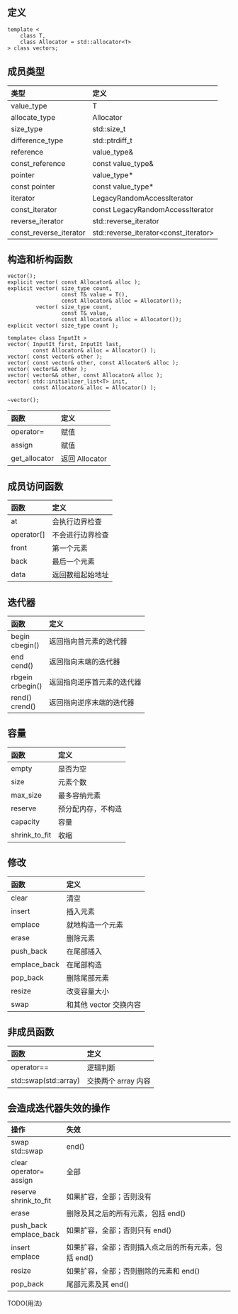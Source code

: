 ## 定义 <vector>
```
template <
    class T,
    class Allocator = std::allocator<T>
> class vectors;
```

## 成员类型
|类型|定义|
|:-|:-|
|value_type|T|
|allocate_type|Allocator|
|size_type|std::size_t|
|difference_type|std::ptrdiff_t|
|reference|value_type&|
|const_reference|const value_type&|
|pointer|value_type*|
|const pointer|const value_type*|
|iterator|LegacyRandomAccessIterator|
|const_iterator|const LegacyRandomAccessIterator|
|reverse_iterator|std::reverse_iterator<iterator>|
|const_reverse_iterator|std::reverse_iterator<const_iterator>|

## 构造和析构函数
```
vector();
explicit vector( const Allocator& alloc );
explicit vector( size_type count,
                 const T& value = T(),
                 const Allocator& alloc = Allocator());
         vector( size_type count,
                 const T& value,
                 const Allocator& alloc = Allocator());
explicit vector( size_type count );

template< class InputIt >
vector( InputIt first, InputIt last,
        const Allocator& alloc = Allocator() );
vector( const vector& other );
vector( const vector& other, const Allocator& alloc );
vector( vector&& other );
vector( vector&& other, const Allocator& alloc );
vector( std::initializer_list<T> init,
        const Allocator& alloc = Allocator() );

~vector();
```
|函数|定义|
|:-|:-|
|operator=|赋值|
|assign|赋值|
|get_allocator|返回 Allocator|

## 成员访问函数
|函数|定义|
|:-|:-|
|at|会执行边界检查|
|operator[]|不会进行边界检查|
|front|第一个元素|
|back|最后一个元素|
|data|返回数组起始地址|

## 迭代器
|函数|定义|
|:-|:-|
|begin<br>cbegin()|返回指向首元素的迭代器|
|end<br>cend()|返回指向末端的迭代器|
|rbgein<br>crbegin()|返回指向逆序首元素的迭代器|
|rend()<br>crend()|返回指向逆序末端的迭代器|

## 容量
|函数|定义|
|:-|:-|
|empty|是否为空|
|size|元素个数|
|max_size|最多容纳元素|
|reserve|预分配内存，不构造|
|capacity|容量|
|shrink_to_fit|收缩|

## 修改
|函数|定义|
|:-|:-|
|clear|清空|
|insert|插入元素|
|emplace|就地构造一个元素|
|erase|删除元素|
|push_back|在尾部插入|
|emplace_back|在尾部构造|
|pop_back|删除尾部元素|
|resize|改变容量大小|
|swap|和其他 vector 交换内容|

## 非成员函数
|函数|定义|
|:-|:-|
|operator==|逻辑判断|
|std::swap(std::array)|交换两个 array 内容|

## 会造成迭代器失效的操作
|操作|失效|
|:-|:-|
|swap<br>std::swap|end()|
|clear<br>operator=<br>assign|全部|
|reserve<br>shrink_to_fit|如果扩容，全部；否则没有|
|erase|删除及其之后的所有元素，包括 end()|
|push_back<br>emplace_back|如果扩容，全部；否则只有 end()|
|insert<br>emplace|如果扩容，全部；否则插入点之后的所有元素，包括 end()|
|resize|如果扩容，全部；否则删除的元素和 end()|
|pop_back|尾部元素及其 end()|

TODO(用法)